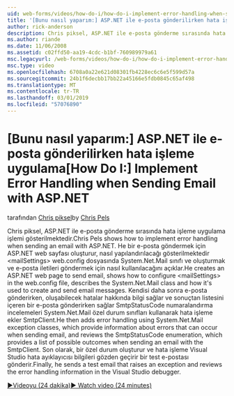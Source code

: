 ```yaml
---
uid: web-forms/videos/how-do-i/how-do-i-implement-error-handling-when-sending-email-with-aspnet
title: '[Bunu nasıl yaparım:] ASP.NET ile e-posta gönderilirken hata işleme uygulama | Microsoft Docs'
author: rick-anderson
description: Chris piksel, ASP.NET ile e-posta gönderme sırasında hata işleme uygulama işlemi gösterilmektedir. He bir e-posta göndermek için ASP.NET web sayfası oluşturur, nasıl yapılandırılacağını & lt. gösterir...
ms.author: riande
ms.date: 11/06/2008
ms.assetid: c02ffd50-aa19-4cdc-b1bf-760989979a61
msc.legacyurl: /web-forms/videos/how-do-i/how-do-i-implement-error-handling-when-sending-email-with-aspnet
msc.type: video
ms.openlocfilehash: 6708a0a22e621d08301fb4228ec6c6e5f599d57a
ms.sourcegitcommit: 24b1f6decbb17bb22a45166e5fdb0845c65af498
ms.translationtype: MT
ms.contentlocale: tr-TR
ms.lasthandoff: 03/01/2019
ms.locfileid: "57076890"
---
```

<a name="how-do-i-implement-error-handling-when-sending-email-with-aspnet"></a><span data-ttu-id="374f5-104">[Bunu nasıl yaparım:] ASP.NET ile e-posta gönderilirken hata işleme uygulama</span><span class="sxs-lookup"><span data-stu-id="374f5-104">[How Do I:] Implement Error Handling when Sending Email with ASP.NET</span></span>
====================
<span data-ttu-id="374f5-105">tarafından [Chris piksel](https://twitter.com/chrispels)</span><span class="sxs-lookup"><span data-stu-id="374f5-105">by [Chris Pels](https://twitter.com/chrispels)</span></span>

<span data-ttu-id="374f5-106">Chris piksel, ASP.NET ile e-posta gönderme sırasında hata işleme uygulama işlemi gösterilmektedir.</span><span class="sxs-lookup"><span data-stu-id="374f5-106">Chris Pels shows how to implement error handling when sending an email with ASP.NET.</span></span> <span data-ttu-id="374f5-107">He bir e-posta göndermek için ASP.NET web sayfası oluşturur, nasıl yapılandırılacağı gösterilmektedir &lt;mailSettings&gt; web.config dosyasında System.Net.Mail sınıfı ve oluşturmak ve e-posta iletileri göndermek için nasıl kullanılacağını açıklar.</span><span class="sxs-lookup"><span data-stu-id="374f5-107">He creates an ASP.NET web page to send email, shows how to configure &lt;mailSettings&gt; in the web.config file, describes the System.Net.Mail class and how it's used to create and send email messages.</span></span> <span data-ttu-id="374f5-108">Kendisi daha sonra e-posta gönderirken, oluşabilecek hatalar hakkında bilgi sağlar ve sonuçtan listesini içeren bir e-posta gönderirken sağlar SmtpStatusCode numaralandırma incelemeleri System.Net.Mail özel durum sınıfları kullanarak hata işleme ekler SmtpClient.</span><span class="sxs-lookup"><span data-stu-id="374f5-108">He then adds error handling using System.Net.Mail exception classes, which provide information about errors that can occur when sending email, and reviews the SmtpStatusCode enumeration, which provides a list of possible outcomes when sending an email with the SmtpClient.</span></span> <span data-ttu-id="374f5-109">Son olarak, bir özel durum oluşturur ve hata işleme Visual Studio hata ayıklayıcısı bilgileri gözden geçirir bir test e-postası gönderir.</span><span class="sxs-lookup"><span data-stu-id="374f5-109">Finally, he sends a test email that raises an exception and reviews the error handling information in the Visual Studio debugger.</span></span>

[<span data-ttu-id="374f5-110">&#9654;Videoyu (24 dakika)</span><span class="sxs-lookup"><span data-stu-id="374f5-110">&#9654; Watch video (24 minutes)</span></span>](https://channel9.msdn.com/Blogs/ASP-NET-Site-Videos/how-do-i-implement-error-handling-when-sending-email-with-aspnet)
